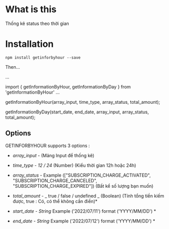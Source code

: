 # What is this

Thống kê status theo thời gian

# Installation

`npm install getinforbyhour --save`

Then...

...

import { getInformationByHour, getInformationByDay } from 'getInformationByHour'
...

getInformationByHour(array_input, time_type, array_status, total_amount);

getInformationByDay(start_date, end_date, array_input, array_status, total_amount);

## Options

GETINFORBYHOUR supports 3 options :
* *array_input* - (Mảng Input để thống kê)

* *time_type* - _12 / 24_ (Number) (Kiểu thời gian 12h hoặc 24h)

* *array_status* - Example (["SUBSCRIPTION_CHARGE_ACTIVATED", "SUBSCRIPTION_CHARGE_CANCELED", "SUBSCRIPTION_CHARGE_EXPIRED"]) (Bất kể số lượng bạn muốn)

* *total_amount* - _ true / false / undefined _ (Boolean) (Tính tổng tiền kiếm được, true : Có, có thể không cần điền)*

* *start_date* - _String_ Example ('2022/07/11') format ('YYYY/MM/DD') *
* *end_date* - _String_ Example ('2022/07/12') format ('YYYY/MM/DD') *
